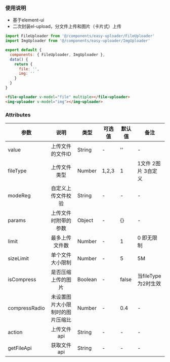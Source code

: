 ### 使用说明
- 基于element-ui
- 二次封装el-upload，分文件上传和图片（卡片式）上传

``` js
import FileUploader from '@/components/easy-uploader/FileUploader'
import ImgUploader from '@/components/easy-uploader/ImgUploader'

export default {
  components: { FileUploader, ImgUploader },
  data() {
    return {
      file: '',
      img: ''
    }
  }
}
```

``` html
<file-uploader v-model="file" multiple></file-uploader>
<img-uploader v-model="img"></img-uploader>
```

### Attributes
|     参数    | 说明           | 类型  | 可选值 | 默认值 | 备注|
| ------------- |:-------------:| ----- | ----- | ----- | ----- |
| value | 上传文件的文件ID | String | - | '' | - |
| fileType | 上传文件类型 | Number | 1,2,3 | 1 | 1文件 2图片 3自定义 |
| modeReg | 自定义上传文件校验 | String | - | - | - |
| params | 上传文件时附带的参数 | Object | - | {} | - |
| limit | 最多上传文件数 | Number | - | 1 | 0 即无限制 |
| sizeLimit | 单个文件大小限制 | Number | - | 5 | 5M |
| isCompress | 是否压缩上传的图片 | Boolean | - | false | 当fileType为2时生效 |
| compressRadio | 未设置图片大小限制时的图片压缩比 | Number | - | 0.4 | - |
| action | 上传文件api | String | - | - | - |
| getFileApi | 获取文件api | String | - | - | - |

